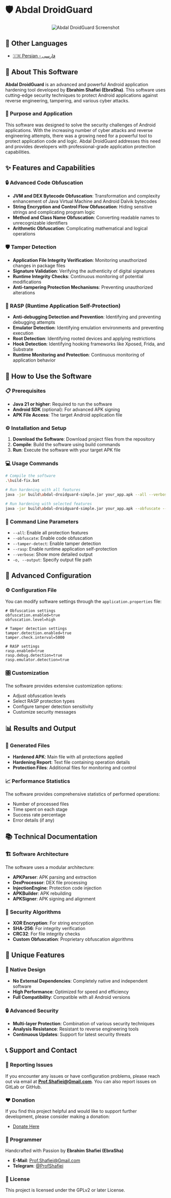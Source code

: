 # 🛡️ Abdal DroidGuard

<div align="center">
  <img src="shot-en.png" alt="Abdal DroidGuard Screenshot"    >
</div>

## 📘 Other Languages

- [🇮🇷 Persian - فارسی](README.fa.md)


## 📖 About This Software

**Abdal DroidGuard** is an advanced and powerful Android application hardening tool developed by **Ebrahim Shafiei (EbraSha)**. This software uses cutting-edge security techniques to protect Android applications against reverse engineering, tampering, and various cyber attacks.

### 🎯 Purpose and Application

This software was designed to solve the security challenges of Android applications. With the increasing number of cyber attacks and reverse engineering attempts, there was a growing need for a powerful tool to protect application code and logic. Abdal DroidGuard addresses this need and provides developers with professional-grade application protection capabilities.

## ✨ Features and Capabilities

### 🔒 Advanced Code Obfuscation
- **JVM and DEX Bytecode Obfuscation**: Transformation and complexity enhancement of Java Virtual Machine and Android Dalvik bytecodes
- **String Encryption and Control Flow Obfuscation**: Hiding sensitive strings and complicating program logic
- **Method and Class Name Obfuscation**: Converting readable names to unrecognizable identifiers
- **Arithmetic Obfuscation**: Complicating mathematical and logical operations

### 🛡️ Tamper Detection
- **Application File Integrity Verification**: Monitoring unauthorized changes in package files
- **Signature Validation**: Verifying the authenticity of digital signatures
- **Runtime Integrity Checks**: Continuous monitoring of potential modifications
- **Anti-tampering Protection Mechanisms**: Preventing unauthorized alterations

### 🚀 RASP (Runtime Application Self-Protection)
- **Anti-debugging Detection and Prevention**: Identifying and preventing debugging attempts
- **Emulator Detection**: Identifying emulation environments and preventing execution
- **Root Detection**: Identifying rooted devices and applying restrictions
- **Hook Detection**: Identifying hooking frameworks like Xposed, Frida, and Substrate
- **Runtime Monitoring and Protection**: Continuous monitoring of application behavior

## 🚀 How to Use the Software

### 📋 Prerequisites
- **Java 21 or higher**: Required to run the software
- **Android SDK** (optional): For advanced APK signing
- **APK File Access**: The target Android application file

### ⚙️ Installation and Setup

1. **Download the Software**: Download project files from the repository
2. **Compile**: Build the software using build commands
3. **Run**: Execute the software with your target APK file

### 💻 Usage Commands

```bash
# Compile the software
.\build-fix.bat

# Run hardening with all features
java -jar build\abdal-droidguard-simple.jar your_app.apk --all --verbose

# Run hardening with selected features
java -jar build\abdal-droidguard-simple.jar your_app.apk --obfuscate --tamper-detect --rasp
```

### 📝 Command Line Parameters

- `--all`: Enable all protection features
- `--obfuscate`: Enable code obfuscation
- `--tamper-detect`: Enable tamper detection
- `--rasp`: Enable runtime application self-protection
- `--verbose`: Show more detailed output
- `-o, --output`: Specify output file path

## 🔧 Advanced Configuration

### ⚙️ Configuration File
You can modify software settings through the `application.properties` file:

```properties
# Obfuscation settings
obfuscation.enabled=true
obfuscation.level=high

# Tamper detection settings
tamper.detection.enabled=true
tamper.check.interval=5000

# RASP settings
rasp.enabled=true
rasp.debug.detection=true
rasp.emulator.detection=true
```

### 🎛️ Customization
The software provides extensive customization options:
- Adjust obfuscation levels
- Select RASP protection types
- Configure tamper detection sensitivity
- Customize security messages

## 📊 Results and Output

### 📁 Generated Files
- **Hardened APK**: Main file with all protections applied
- **Hardening Report**: Text file containing operation details
- **Protection Files**: Additional files for monitoring and control

### 📈 Performance Statistics
The software provides comprehensive statistics of performed operations:
- Number of processed files
- Time spent on each stage
- Success rate percentage
- Error details (if any)

 

## 📚 Technical Documentation

### 🏗️ Software Architecture
The software uses a modular architecture:
- **APKParser**: APK parsing and extraction
- **DexProcessor**: DEX file processing
- **InjectionEngine**: Protection code injection
- **APKBuilder**: APK rebuilding
- **APKSigner**: APK signing and alignment

### 🔐 Security Algorithms
- **XOR Encryption**: For string encryption
- **SHA-256**: For integrity verification
- **CRC32**: For file integrity checks
- **Custom Obfuscation**: Proprietary obfuscation algorithms

## 🌟 Unique Features

### 🎯 Native Design
- **No External Dependencies**: Completely native and independent software
- **High Performance**: Optimized for speed and efficiency
- **Full Compatibility**: Compatible with all Android versions

### 🔒 Advanced Security
- **Multi-layer Protection**: Combination of various security techniques
- **Analysis Resistance**: Resistant to reverse engineering tools
- **Continuous Updates**: Support for latest security threats

## 📞 Support and Contact

### 🐛 Reporting Issues
If you encounter any issues or have configuration problems, please reach out via email at **Prof.Shafiei@Gmail.com**. You can also report issues on GitLab or GitHub.

### ❤️ Donation
If you find this project helpful and would like to support further development, please consider making a donation:
- [Donate Here](https://alphajet.ir/abdal-donation)

### 🤵 Programmer
Handcrafted with Passion by **Ebrahim Shafiei (EbraSha)**
- **E-Mail**: Prof.Shafiei@Gmail.com
- **Telegram**: [@ProfShafiei](https://t.me/ProfShafiei)

### 📜 License
This project is licensed under the GPLv2 or later License.

 
 